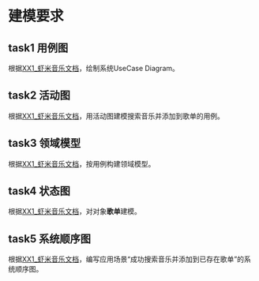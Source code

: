 # 建模要求
## task1 用例图
根据[XX1_虾米音乐文档](https://github.com/starpick/dashboard/blob/gh-pages/XX建模练习/XX1_虾米音乐文档.md)，绘制系统UseCase Diagram。

## task2 活动图
根据[XX1_虾米音乐文档](https://github.com/starpick/dashboard/blob/gh-pages/XX建模练习/XX1_虾米音乐文档.md)，用活动图建模搜索音乐并添加到歌单的用例。

## task3 领域模型
根据[XX1_虾米音乐文档](https://github.com/starpick/dashboard/blob/gh-pages/XX建模练习/XX1_虾米音乐文档.md)，按用例构建领域模型。

## task4 状态图
根据[XX1_虾米音乐文档](https://github.com/starpick/dashboard/blob/gh-pages/XX建模练习/XX1_虾米音乐文档.md)，对对象**歌单**建模。

## task5 系统顺序图
根据[XX1_虾米音乐文档](https://github.com/starpick/dashboard/blob/gh-pages/XX建模练习/XX1_虾米音乐文档.md)，编写应用场景“成功搜索音乐并添加到已存在歌单”的系统顺序图。
